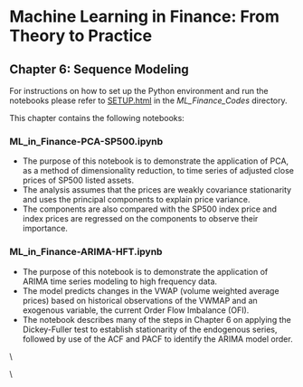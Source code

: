 # Machine Learning in Finance: From Theory to Practice

## Chapter 6: Sequence Modeling

For instructions on how to set up the Python environment and run the notebooks please refer to [SETUP.html](../SETUP.html) in the *ML_Finance_Codes* directory.

This chapter contains the following notebooks:

### ML_in_Finance-PCA-SP500.ipynb
* The purpose of this notebook is to demonstrate the application of PCA, as a method of dimensionality reduction, to time series of adjusted close prices of SP500 listed assets. 
* The analysis assumes that the prices are weakly covariance stationarity and uses the principal components to explain price variance. 
* The components are also compared with the SP500 index price and index prices are regressed on the components to observe their importance.


### ML_in_Finance-ARIMA-HFT.ipynb
* The purpose of this notebook is to demonstrate the application of ARIMA time series modeling to high frequency data. 
* The model predicts changes in the VWAP (volume weighted average prices) based on historical observations of the VWMAP and an exogenous variable, the current Order Flow Imbalance (OFI). 
* The notebook describes many of the steps in Chapter 6 on applying the Dickey-Fuller test to establish stationarity of the endogenous series, followed by use of the ACF and PACF to identify the ARIMA model order. 

\

\
